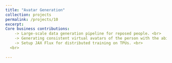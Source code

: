 ```yaml
---
title: "Avatar Generation"
collection: projects
permalink: /projects/10
excerpt: 
Core business contributions:
    -> Large-scale data generation pipeline for reposed people. <br>
    -> Generating consistent virtual avatars of the person with the ability to repose, change garments, lighting, and background. <br>
    -> Setup JAX Flux for distributed training on TPUs. <br>
  <br>
  
---
```


